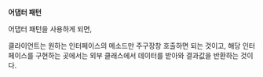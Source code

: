 **어댑터 패턴**

어댑터 패턴을 사용하게 되면, 

클라이언트는 원하는 인터페이스의 메소드만 주구장창 호출하면 되는 것이고, 해당 인터페이스를 구현하는 곳에서는 외부 클래스에서 데이터를 받아와 결과값을 반환하는 것이다.

